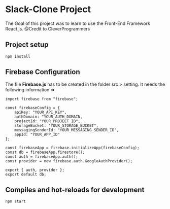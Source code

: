 # Slack-Clone Project

The Goal of this project was to learn to use the Front-End Framework React.js.
@Credit to CleverProgrammers

## Project setup

```
npm install
```

## Firebase Configuration

The file **Firebase.js** has to be created in the folder src > setting.
It needs the following information =>

```
import firebase from "firebase";

const firebaseConfig = {
    apiKey: "YOUR_API_KEY",
    authDomain: "YOUR_AUTH_DOMAIN,
    projectId: "YOUR_PROJECT_ID",
    storageBucket: "YOUR_STORAGE_BUCKET",
    messagingSenderId: "YOUR_MESSAGING_SENDER_ID",
    appId: "YOUR_APP_ID"
};

const firebaseApp = firebase.initializeApp(firebaseConfig);
const db = firebaseApp.firestore();
const auth = firebaseApp.auth();
const provider = new firebase.auth.GoogleAuthProvider();

export { auth, provider };
export default db;
```

## Compiles and hot-reloads for development

```
npm start
```
